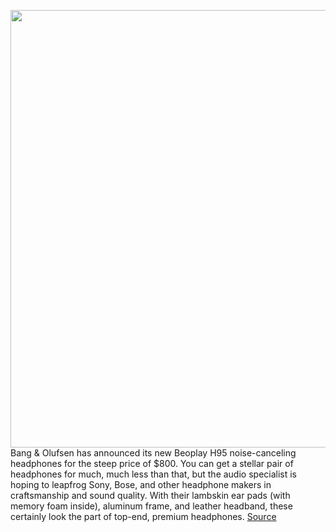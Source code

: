 <img src='https://cdn.vox-cdn.com/thumbor/_xSUHeO1PYIqUyD-BD_-0FNb1Lg=/0x0:2860x1712/1200x800/filters:focal(1202x628:1658x1084)/cdn.vox-cdn.com/uploads/chorus_image/image/67322035/Screen_Shot_2020_08_31_at_2.23.20_PM.0.png' width='700px' /><br/>
Bang & Olufsen has announced its new Beoplay H95 noise-canceling headphones for the steep price of $800. You can get a stellar pair of headphones for much, much less than that, but the audio specialist is hoping to leapfrog Sony, Bose, and other headphone makers in craftsmanship and sound quality. With their lambskin ear pads (with memory foam inside), aluminum frame, and leather headband, these certainly look the part of top-end, premium headphones.
<a href='https://www.theverge.com/2020/8/31/21409031/bang-olufsen-beoplay-h95-noise-canceling-headphones-announced'> Source <a/>